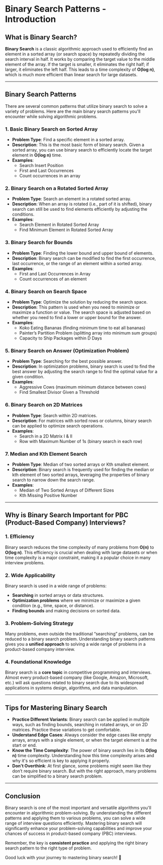 # Binary Search Patterns - Introduction

## What is Binary Search?

**Binary Search** is a classic algorithmic approach used to efficiently find an element in a sorted array (or search space) by repeatedly dividing the search interval in half. It works by comparing the target value to the middle element of the array. If the target is smaller, it eliminates the right half; if larger, it eliminates the left half. This leads to a time complexity of **O(log n)**, which is much more efficient than linear search for large datasets.

---

## Binary Search Patterns

There are several common patterns that utilize binary search to solve a variety of problems. Here are the main binary search patterns you'll encounter while solving algorithmic problems.

### 1. **Basic Binary Search on Sorted Array**
   - **Problem Type**: Find a specific element in a sorted array.
   - **Description**: This is the most basic form of binary search. Given a sorted array, you can use binary search to efficiently locate the target element in **O(log n)** time.
   - **Examples**:
     - Search Insert Position
     - First and Last Occurrences
     - Count occurrences in an array
   
### 2. **Binary Search on a Rotated Sorted Array**
   - **Problem Type**: Search an element in a rotated sorted array.
   - **Description**: When an array is rotated (i.e., part of it is shifted), binary search can still be used to find elements efficiently by adjusting the conditions.
   - **Examples**:
     - Search Element in Rotated Sorted Array
     - Find Minimum Element in Rotated Sorted Array

### 3. **Binary Search for Bounds**
   - **Problem Type**: Finding the lower bound and upper bound of elements.
   - **Description**: Binary search can be modified to find the first occurrence, last occurrence, or the range of an element within a sorted array.
   - **Examples**:
     - First and Last Occurrences in Array
     - Count occurrences of an element
   
### 4. **Binary Search on Search Space**
   - **Problem Type**: Optimize the solution by reducing the search space.
   - **Description**: This pattern is used when you need to minimize or maximize a function or value. The search space is adjusted based on whether you need to find a lower or upper bound for the answer.
   - **Examples**:
     - Koko Eating Bananas (finding minimum time to eat all bananas)
     - Painter’s Partition Problem (splitting array into minimum sum groups)
     - Capacity to Ship Packages within D Days

### 5. **Binary Search on Answer (Optimization Problem)**
   - **Problem Type**: Searching for the best possible answer.
   - **Description**: In optimization problems, binary search is used to find the best answer by adjusting the search range to find the optimal value for a given condition.
   - **Examples**:
     - Aggressive Cows (maximum minimum distance between cows)
     - Find Smallest Divisor Given a Threshold

### 6. **Binary Search on 2D Matrices**
   - **Problem Type**: Search within 2D matrices.
   - **Description**: For matrices with sorted rows or columns, binary search can be applied to optimize search operations.
   - **Examples**:
     - Search in a 2D Matrix I & II
     - Row with Maximum Number of 1s (binary search in each row)

### 7. **Median and Kth Element Search**
   - **Problem Type**: Median of two sorted arrays or Kth smallest element.
   - **Description**: Binary search is frequently used for finding the median or kth element of two sorted arrays, leveraging the properties of binary search to narrow down the search range.
   - **Examples**:
     - Median of Two Sorted Arrays of Different Sizes
     - Kth Missing Positive Number

---

## Why is Binary Search Important for PBC (Product-Based Company) Interviews?

### **1. Efficiency**
Binary search reduces the time complexity of many problems from **O(n)** to **O(log n)**. This efficiency is crucial when dealing with large datasets or when time complexity is a major constraint, making it a popular choice in many interview problems.

### **2. Wide Applicability**
Binary search is used in a wide range of problems:
- **Searching** in sorted arrays or data structures.
- **Optimization problems** where we minimize or maximize a given condition (e.g., time, space, or distance).
- **Finding bounds** and making decisions on sorted data.

### **3. Problem-Solving Strategy**
Many problems, even outside the traditional “searching” problems, can be reduced to a binary search problem. Understanding binary search patterns gives you a **unified approach** to solving a wide range of problems in a product-based company interview.

### **4. Foundational Knowledge**
Binary search is a **core topic** in competitive programming and interviews. Almost every product-based company (like Google, Amazon, Microsoft, etc.) will ask questions related to binary search due to its widespread applications in systems design, algorithms, and data manipulation.

---

## Tips for Mastering Binary Search

- **Practice Different Variants**: Binary search can be applied in multiple ways, such as finding bounds, searching in rotated arrays, or on 2D matrices. Practice these variations to get comfortable.
- **Understand Edge Cases**: Always consider the edge cases like empty arrays, arrays with a single element, or when the target element is at the start or end.
- **Know the Time Complexity**: The power of binary search lies in its **O(log n)** time complexity. Understanding how this time complexity arises and why it's so efficient is key to applying it properly.
- **Don't Overthink**: At first glance, some problems might seem like they don’t require binary search. But with the right approach, many problems can be simplified to a binary search problem.

---

## Conclusion

Binary search is one of the most important and versatile algorithms you'll encounter in algorithmic problem-solving. By understanding the different patterns and applying them to various problems, you can solve a wide range of interview questions efficiently. Mastering binary search will significantly enhance your problem-solving capabilities and improve your chances of success in product-based company (PBC) interviews.

Remember, the key is **consistent practice** and applying the right binary search pattern to the right type of problem.

Good luck with your journey to mastering binary search! 🚀

